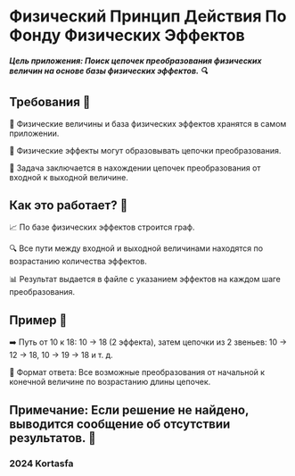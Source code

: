 # Физический Принцип Действия По Фонду Физических Эффектов
##### Цель приложения: Поиск цепочек преобразования физических величин на основе базы физических эффектов. 🔍

## Требования 👀

📄 Физические величины и база физических эффектов хранятся в самом приложении.

🔗 Физические эффекты могут образовывать цепочки преобразования. 

🔄 Задача заключается в нахождении цепочек преобразования от входной к выходной величине. 

## Как это работает? 🚀

📈 По базе физических эффектов строится граф. 

🔍 Все пути между входной и выходной величинами находятся по возрастанию количества эффектов. 

📊 Результат выдается в файле с указанием эффектов на каждом шаге преобразования. 

## Пример 🤖

➡️ Путь от 10 к 18: 10 → 18 (2 эффекта), затем цепочки из 2 звеньев: 10 → 12 → 18, 10 → 19 → 18 и т. д. 

📝 Формат ответа: Все возможные преобразования от начальной к конечной величине по возрастанию длины цепочек. 

## Примечание: Если решение не найдено, выводится сообщение об отсутствии результатов. 🚫

### 2024 Kortasfa
